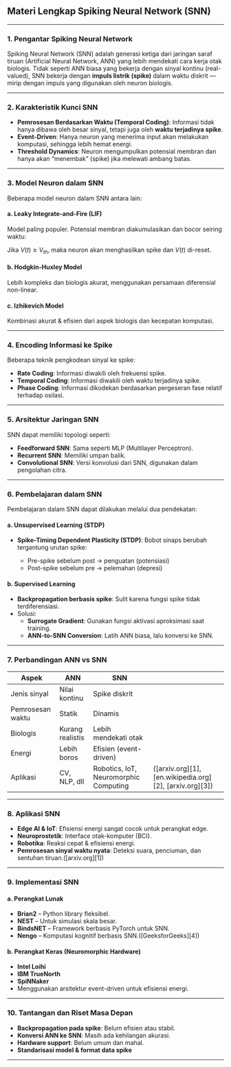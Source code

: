 ## **Materi Lengkap Spiking Neural Network (SNN)**

---

### **1. Pengantar Spiking Neural Network**

Spiking Neural Network (SNN) adalah generasi ketiga dari jaringan saraf tiruan (Artificial Neural Network, ANN) yang lebih mendekati cara kerja otak biologis. Tidak seperti ANN biasa yang bekerja dengan sinyal kontinu (real-valued), SNN bekerja dengan **impuls listrik (spike)** dalam waktu diskrit — mirip dengan impuls yang digunakan oleh neuron biologis.

---

### **2. Karakteristik Kunci SNN**

* **Pemrosesan Berdasarkan Waktu (Temporal Coding)**: Informasi tidak hanya dibawa oleh besar sinyal, tetapi juga oleh **waktu terjadinya spike**.
* **Event-Driven**: Hanya neuron yang menerima input akan melakukan komputasi, sehingga lebih hemat energi.
* **Threshold Dynamics**: Neuron mengumpulkan potensial membran dan hanya akan “menembak” (spike) jika melewati ambang batas.

---

### **3. Model Neuron dalam SNN**

Beberapa model neuron dalam SNN antara lain:

#### a. **Leaky Integrate-and-Fire (LIF)**

Model paling populer. Potensial membran diakumulasikan dan bocor seiring waktu:



Jika $V(t) \geq V_{th}$, maka neuron akan menghasilkan spike dan $V(t)$ di-reset.

#### b. **Hodgkin-Huxley Model**

Lebih kompleks dan biologis akurat, menggunakan persamaan diferensial non-linear.

#### c. **Izhikevich Model**

Kombinasi akurat & efisien dari aspek biologis dan kecepatan komputasi.

---

### **4. Encoding Informasi ke Spike**

Beberapa teknik pengkodean sinyal ke spike:

* **Rate Coding**: Informasi diwakili oleh frekuensi spike.
* **Temporal Coding**: Informasi diwakili oleh waktu terjadinya spike.
* **Phase Coding**: Informasi dikodekan berdasarkan pergeseran fase relatif terhadap osilasi.

---

### **5. Arsitektur Jaringan SNN**

SNN dapat memiliki topologi seperti:

* **Feedforward SNN**: Sama seperti MLP (Multilayer Perceptron).
* **Recurrent SNN**: Memiliki umpan balik.
* **Convolutional SNN**: Versi konvolusi dari SNN, digunakan dalam pengolahan citra.

---

### **6. Pembelajaran dalam SNN**

Pembelajaran dalam SNN dapat dilakukan melalui dua pendekatan:

#### a. **Unsupervised Learning (STDP)**

* **Spike-Timing Dependent Plasticity (STDP)**: Bobot sinaps berubah tergantung urutan spike:

  * Pre-spike sebelum post → penguatan (potensiasi)
  * Post-spike sebelum pre → pelemahan (depresi)

#### b. **Supervised Learning**

* **Backpropagation berbasis spike**: Sulit karena fungsi spike tidak terdiferensiasi.
* Solusi:
  * **Surrogate Gradient**: Gunakan fungsi aktivasi aproksimasi saat training.
  * **ANN-to-SNN Conversion**: Latih ANN biasa, lalu konversi ke SNN.
---

### **7. Perbandingan ANN vs SNN**

| Aspek            | ANN              | SNN                                   |                                                         |
| ---------------- | ---------------- | ------------------------------------- | ------------------------------------------------------- |
| Jenis sinyal     | Nilai kontinu    | Spike diskrit                         |                                                         |
| Pemrosesan waktu | Statik           | Dinamis                               |                                                         |
| Biologis         | Kurang realistis | Lebih mendekati otak                  |                                                         |
| Energi           | Lebih boros      | Efisien (event-driven)                |                                                         |
| Aplikasi         | CV, NLP, dll     | Robotics, IoT, Neuromorphic Computing | ([arxiv.org][1], [en.wikipedia.org][2], [arxiv.org][3]) |

---

### **8. Aplikasi SNN**

* **Edge AI & IoT**: Efisiensi energi sangat cocok untuk perangkat edge.
* **Neuroprostetik**: Interface otak-komputer (BCI).
* **Robotika**: Reaksi cepat & efisiensi energi.
* **Pemrosesan sinyal waktu nyata**: Deteksi suara, penciuman, dan sentuhan tiruan.([arxiv.org][1])

---

### **9. Implementasi SNN**

#### a. **Perangkat Lunak**

* **Brian2** – Python library fleksibel.
* **NEST** – Untuk simulasi skala besar.
* **BindsNET** – Framework berbasis PyTorch untuk SNN.
* **Nengo** – Komputasi kognitif berbasis SNN.([GeeksforGeeks][4])

#### b. **Perangkat Keras (Neuromorphic Hardware)**

* **Intel Loihi**
* **IBM TrueNorth**
* **SpiNNaker**
* Menggunakan arsitektur event-driven untuk efisiensi energi.

---

### **10. Tantangan dan Riset Masa Depan**
* **Backpropagation pada spike**: Belum efisien atau stabil.
* **Konversi ANN ke SNN**: Masih ada kehilangan akurasi.
* **Hardware support**: Belum umum dan mahal.
* **Standarisasi model & format data spike**

---
